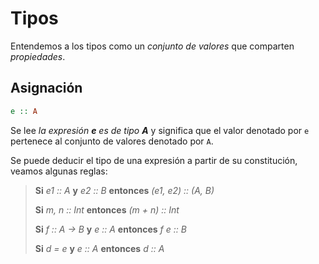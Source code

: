 # Tipos

Entendemos a los tipos como un _conjunto de valores_ que comparten _propiedades_.

## Asignación

```haskell
e :: A
```

Se lee _la expresión **e** es de tipo **A**_ y significa que el valor denotado por `e` pertenece al conjunto de valores denotado por `A`.

Se puede deducir el tipo de una expresión a partir de su constitución, veamos algunas reglas:

> **Si** _e1 :: A_ **y** _e2 :: B_ **entonces** _(e1, e2) :: (A, B)_
> 
> **Si** _m, n :: Int_ **entonces** _(m + n) :: Int_
> 
> **Si** _f :: A -> B_ **y** _e :: A_ **entonces** _f e :: B_
> 
> **Si** _d = e_ **y** _e :: A_ **entonces** _d :: A_
